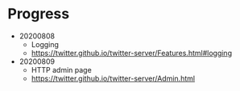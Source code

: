 # Progress

- 20200808
	- Logging
	- https://twitter.github.io/twitter-server/Features.html#logging
- 20200809
	- HTTP admin page
	- https://twitter.github.io/twitter-server/Admin.html
